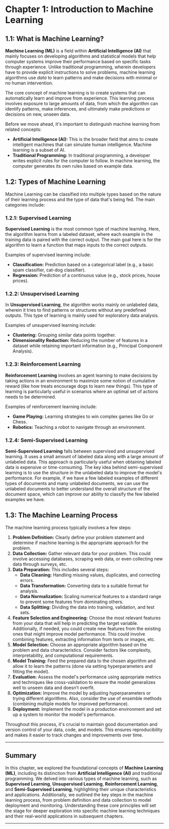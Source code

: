 # Chapter 1: Introduction to Machine Learning

## 1.1: What is Machine Learning?

**Machine Learning (ML)** is a field within **Artificial Intelligence (AI)** that mainly focuses on developing algorithms and statistical models that help computer systems improve their performance based on specific tasks through experience. Unlike traditional programming, wherein developers have to provide explicit instructions to solve problems, machine learning algorithms use _data_ to learn patterns and make decisions with minimal or no human intervention.

The core concept of machine learning is to create systems that can automatically learn and improve from experience. This learning process involves exposure to large amounts of data, from which the algorithm can identify patterns, make inferences, and ultimately make predictions or decisions on new, unseen data.

Before we move ahead, it's important to distinguish machine learning from related concepts:

- **Artificial Intelligence (AI):** This is the broader field that aims to create intelligent machines that can simulate human intelligence. Machine learning is a subset of AI.
- **Traditional Programming:** In traditional programming, a developer writes explicit rules for the computer to follow. In machine learning, the computer generates its own rules based on example data.

## 1.2: Types of Machine Learning

Machine Learning can be classified into multiple types based on the nature of their learning process and the type of data that's being fed. The main categories include:

### 1.2.1: Supervised Learning

**Supervised Learning** is the most common type of machine learning. Here, the algorithm learns from a labeled dataset, where each example in the training data is paired with the correct output. The main goal here is for the algorithm to learn a function that maps inputs to the correct outputs.

Examples of supervised learning include:
- **Classification:** Prediction based on a categorical label (e.g., a basic spam classifier, cat-dog classifier).
- **Regression:** Prediction of a continuous value (e.g., stock prices, house prices).

### 1.2.2: Unsupervised Learning

In **Unsupervised Learning**, the algorithm works mainly on unlabeled data, wherein it tries to find patterns or structures without any predefined outputs. This type of learning is mainly used for exploratory data analysis.

Examples of unsupervised learning include:
- **Clustering:** Grouping similar data points together.
- **Dimensionality Reduction:** Reducing the number of features in a dataset while retaining important information (e.g., Principal Component Analysis).

### 1.2.3: Reinforcement Learning

**Reinforcement Learning** involves an agent learning to make decisions by taking actions in an environment to maximize some notion of cumulative reward (like how treats encourage dogs to learn new things). This type of learning is particularly useful in scenarios where an optimal set of actions needs to be determined.

Examples of reinforcement learning include:
- **Game Playing:** Learning strategies to win complex games like Go or Chess.
- **Robotics:** Teaching a robot to navigate through an environment.

### 1.2.4: Semi-Supervised Learning

**Semi-Supervised Learning** falls between supervised and unsupervised learning. It uses a small amount of labeled data along with a large amount of unlabeled data. This approach is particularly useful when obtaining labeled data is expensive or time-consuming. The key idea behind semi-supervised learning is to use the structure in the unlabeled data to improve the model's performance. For example, if we have a few labeled examples of different types of documents and many unlabeled documents, we can use the unlabeled documents to better understand the overall structure of the document space, which can improve our ability to classify the few labeled examples we have.

## 1.3: The Machine Learning Process

The machine learning process typically involves a few steps:

1. **Problem Definition:** Clearly define your problem statement and determine if machine learning is the appropriate approach for the problem.
2. **Data Collection:** Gather relevant data for your problem. This could involve accessing databases, scraping web data, or even collecting new data through surveys, etc.
3. **Data Preparation:** This includes several steps:
   - **Data Cleaning:** Handling missing values, duplicates, and correcting errors.
   - **Data Transformation:** Converting data to a suitable format for analysis.
   - **Data Normalization:** Scaling numerical features to a standard range to prevent some features from dominating others.
   - **Data Splitting:** Dividing the data into training, validation, and test sets.
4. **Feature Selection and Engineering:** Choose the most relevant features from your data that will help in predicting the target variable. Additionally, if needed, you could create new features from the existing ones that might improve model performance. This could involve combining features, extracting information from texts or images, etc.
5. **Model Selection:** Choose an appropriate algorithm based on the problem and data characteristics. Consider factors like complexity, interpretability, and computational requirements.
6. **Model Training:** Feed the prepared data to the chosen algorithm and allow it to learn the patterns (done via setting hyperparameters and fitting the model).
7. **Evaluation:** Assess the model's performance using appropriate metrics and techniques like cross-validation to ensure the model generalizes well to unseen data and doesn’t overfit.
8. **Optimization:** Improve the model by adjusting hyperparameters or trying different algorithms. Also, consider the use of ensemble methods (combining multiple models for improved performance).
9. **Deployment:** Implement the model in a production environment and set up a system to monitor the model's performance.

Throughout this process, it's crucial to maintain good documentation and version control of your data, code, and models. This ensures reproducibility and makes it easier to track changes and improvements over time.

---
## Summary

In this chapter, we explored the foundational concepts of **Machine Learning (ML)**, including its distinction from **Artificial Intelligence (AI)** and traditional programming. We delved into various types of machine learning, such as **Supervised Learning**, **Unsupervised Learning**, **Reinforcement Learning**, and **Semi-Supervised Learning**, highlighting their unique characteristics and applications. Additionally, we outlined the key steps in the machine learning process, from problem definition and data collection to model deployment and monitoring. Understanding these core principles will set the stage for deeper exploration into specific machine learning techniques and their real-world applications in subsequent chapters.

---
